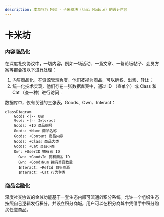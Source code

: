 ```yaml
---
description: 本章节为 M03 - 卡米模块（Kami Module）的设计内容
---
```


# 卡米坊

### 内容商品化

在深度社交协议中，一切内容，例如一场活动、一篇文章、一篇论坛帖子、会员方案等都会按以下进行处理：

1. 内容商品化，在资源管理角度，他们被视为商品，可以确权、出售、转让；
2. 统一化技术实现，他们存在一张数据库表中，通过 ID （查单个）或 Class 和 Cat （查一种）进行访问；

数据库中，仅有关键的三张表，Goods、Own、Interact：

```mermaid
classDiagram
    Goods <|-- Own
    Goods <|-- Interact
    Goods: +ID 商品编号
    Goods: +Name 商品名称
    Goods: +Content 商品内容
    Goods: +Class 商品大类
    Goods: +Cat 商品小类
    Own: +UserID 拥有者 ID
	  Own: +GoodsId 拥有商品 ID
	  Own: +GoodsNum 拥有商品数量
	  Interact: +RefId 目标资源
	  Interact: +Cat 行为种类  
```



### 商品金融化

深度社交协议的金融功能基于一套生态内部可流通的积分系统。允许一个组织生态按照自己逻辑发行积分，并设立积分商城。用户可以在积分商城中凭借手中积分购买任意商品。
